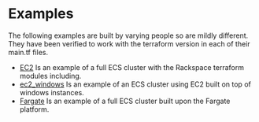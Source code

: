 # Examples
The following examples are built by varying people so are mildly different. They have been verified to work with the terraform version in each of their main.tf files.

- [EC2](./EC2/README.md) Is an example of a full ECS cluster with the Rackspace terraform modules including.
- [ec2_windows](./ec2_windows/README.md) Is an example of an ECS cluster using EC2 built on top of windows instances.
- [Fargate](./FARGATE/README.md) Is an example of a full ECS cluster built upon the Fargate platform.
